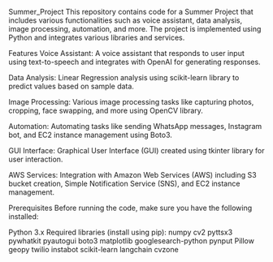 Summer_Project
This repository contains code for a Summer Project that includes various functionalities such as voice assistant, data analysis, image processing, automation, and more. The project is implemented using Python and integrates various libraries and services.

Features
Voice Assistant: A voice assistant that responds to user input using text-to-speech and integrates with OpenAI for generating responses.

Data Analysis: Linear Regression analysis using scikit-learn library to predict values based on sample data.

Image Processing: Various image processing tasks like capturing photos, cropping, face swapping, and more using OpenCV library.

Automation: Automating tasks like sending WhatsApp messages, Instagram bot, and EC2 instance management using Boto3.

GUI Interface: Graphical User Interface (GUI) created using tkinter library for user interaction.

AWS Services: Integration with Amazon Web Services (AWS) including S3 bucket creation, Simple Notification Service (SNS), and EC2 instance management.

Prerequisites
Before running the code, make sure you have the following installed:

Python 3.x
Required libraries (install using pip):
numpy
cv2
pyttsx3
pywhatkit
pyautogui
boto3
matplotlib
googlesearch-python
pynput
Pillow
geopy
twilio
instabot
scikit-learn
langchain
cvzone
